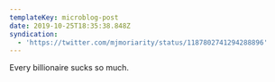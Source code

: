 ```yaml
---
templateKey: microblog-post
date: 2019-10-25T18:35:38.848Z
syndication:
  - 'https://twitter.com/mjmoriarity/status/1187802741294288896'
---
```


Every billionaire sucks so much.
